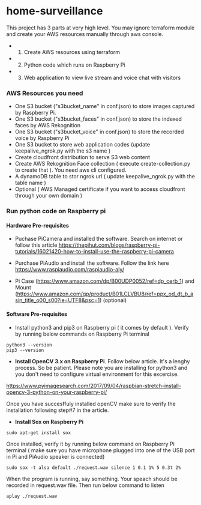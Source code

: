 # home-surveillance

This project has 3 parts at very high level. You may ignore terraform module and create your AWS resources manually through aws console. 

- 1. Create AWS resources using terraform
- 2. Python code which runs on Raspberry Pi 
- 3. Web application to view live stream and voice chat with visitors

### AWS Resources you need
- One S3 bucket ("s3bucket_name" in conf.json)  to store images captured by Raspberry Pi. 
- One S3 bucket ("s3bucket_faces" in conf.json) to store the indexed faces by AWS Rekognition
- One S3 bucket ("s3bucket_voice" in conf.json) to store the recorded voice by Raspberry Pi
- One S3 bucket to store web application codes (update keepalive_ngrok.py with the s3 name )
- Create cloudfront distribution to serve S3 web content
- Create AWS Rekognition Face collection ( execute create-collection.py to create that ). You need aws cli configured.
- A dynamoDB table to stor ngrok url ( update keepalive_ngrok.py with the table name ) 
- Optional ( AWS Managed certificate if you want to access cloudfront through your own domain ) 

### Run python code on Raspberry pi 

#### Hardware Pre-requisites
- Puchase PiCamera and installed the software. Search on internet or follow this article https://thepihut.com/blogs/raspberry-pi-tutorials/16021420-how-to-install-use-the-raspberry-pi-camera

- Purchase PiAudio and install the software. Follow the link here https://www.raspiaudio.com/raspiaudio-aiy/

- Pi Case (https://www.amazon.com/dp/B00UDP0052/ref=dp_cerb_1) and Mount (https://www.amazon.com/gp/product/B01LCLVBU8/ref=ppx_od_dt_b_asin_title_o00_s00?ie=UTF8&psc=1)  (optional) 

#### Software Pre-requisites

- Install python3 and pip3 on Raspberry pi ( it comes by default ). Verify by running below commands on Raspberry Pi terminal

```
python3 --version
pip3 --version
```


- **Install OpenCV 3.x on Raspberry Pi**. Follow below article. It's a lenghy process. So be patient. Please note you are installing for python3 and you don't need to configure virtual environment for this excercise. 

https://www.pyimagesearch.com/2017/09/04/raspbian-stretch-install-opencv-3-python-on-your-raspberry-pi/

Once you have succesffuly installed openCV make sure to verify the installation following step#7 in the article. 

- **Install Sox on Raspberry Pi** 
```
sudo apt-get install sox 
```
Once installed, verify it by running below command on Raspberry Pi terminal ( make sure you have microphone plugged into one of the USB port in Pi and PiAudio speaker is connected) 
```
sudo sox -t alsa default ./request.wav silence 1 0.1 1% 5 0.3t 2%
```
When the program is running, say something. Your speach should be recorded in request.wav file. Then run below command to listen
```
aplay ./request.wav
```






